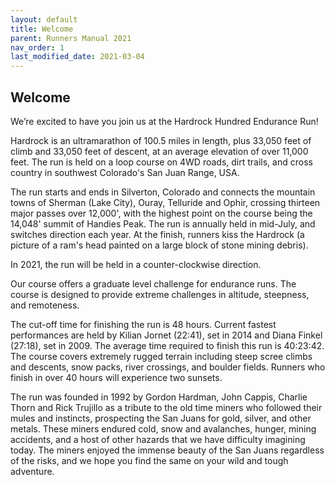 ```yaml
---
layout: default
title: Welcome
parent: Runners Manual 2021
nav_order: 1
last_modified_date: 2021-03-04
---
```


## Welcome

We’re excited to have you join us at the Hardrock Hundred Endurance Run!
 
Hardrock is an ultramarathon of 100.5 miles in length, plus 33,050 feet of climb and 33,050 feet of descent, at an average elevation of over 11,000 feet. The run is held on a loop course on 4WD roads, dirt trails, and cross country in southwest Colorado's San Juan Range, USA.
 
The run starts and ends in Silverton, Colorado and connects the mountain towns of Sherman (Lake City), Ouray, Telluride and Ophir, crossing thirteen major passes over 12,000', with the highest point on the course being the 14,048' summit of Handies Peak. The run is annually held in mid-July, and switches direction each year. At the finish, runners kiss the Hardrock (a picture of a ram's head painted on a large block of stone mining debris).
 
In 2021, the run will be held in a counter-clockwise direction.
 
Our course offers a graduate level challenge for endurance runs. The course is designed to provide extreme challenges in altitude, steepness, and remoteness. 
 
The cut-off time for finishing the run is 48 hours. Current fastest performances are held by Kilian Jornet (22:41), set in 2014 and Diana Finkel (27:18), set in 2009. The average time required to finish this run is 40:23:42. The course covers extremely rugged terrain including steep scree climbs and descents, snow packs, river crossings, and boulder fields. Runners who finish in over 40 hours will experience two sunsets.
 
The run was founded in 1992 by Gordon Hardman, John Cappis, Charlie Thorn and Rick Trujillo as a tribute to the old time miners who followed their mules and instincts, prospecting the San Juans for gold, silver, and other metals. These miners endured cold, snow and avalanches, hunger, mining accidents, and a host of other hazards that we have difficulty imagining today. The miners enjoyed the immense beauty of the San Juans regardless of the risks, and we hope you find the same on your wild and tough adventure.

